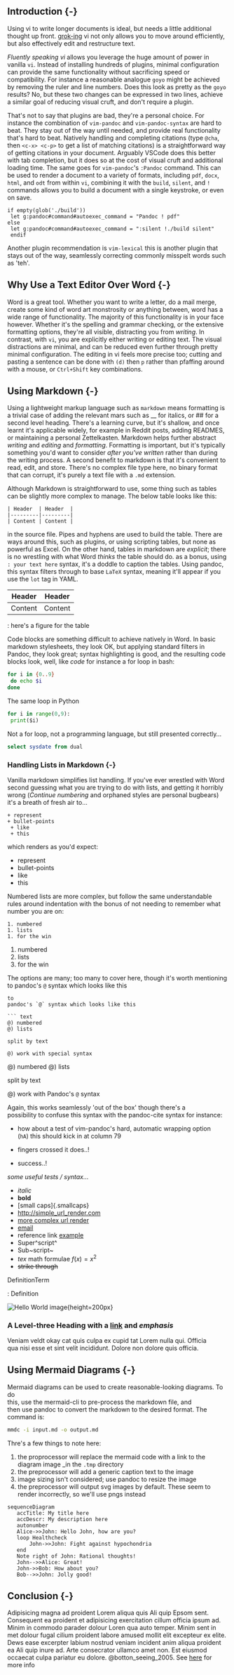 ## Introduction {-}

Using vi to write longer documents is ideal, but needs a little
additional thought up front.
[grok-ing](https://stackoverflow.com/questions/1218390/what-is-your-most-productive-shortcut-with-vim)
vi not only allows you to move around efficiently, but also effectively
edit and restructure text.

*Fluently speaking vi* allows you leverage the huge amount of power in
vanilla `vi`. Instead of installing hundreds of plugins, minimal
configuration can provide the same functionality without sacrificing
speed or compatibility. For instance a reasonable analogue `goyo` might
be achieved by removing the ruler and line numbers. Does this look as
pretty as the `goyo` results? No, but these two changes can be expressed
in two lines, achieve a similar goal of reducing visual cruft, and don't
require a plugin.

That's not to say that plugins are bad, they're a personal choice. For
instance the combination of `vim-pandoc` and `vim-pandoc-syntax` are
hard to beat. They stay out of the way until needed, and provide real
functionality that's hard to beat. Natively handling and completing
citations (type `@cha`, then `<c-x> <c-p>` to get a list of matching
citations) is a straightforward way of getting citations in your
document. Arguably VSCode does this better with tab completion, but it
does so at the cost of visual cruft and additional loading time. The
same goes for `vim-pandoc`'s `:Pandoc` command. This can be used to
render a document to a variety of formats, including `pdf`, `docx`,
`html`, and `odt` from within `vi`, combining it with the `build`,
`silent`, and `!` commands allows you to build a document with a single
keystroke, or even on save.

``` vim
if empty(glob('./build'))
 let g:pandoc#command#autoexec_command = "Pandoc ! pdf"
else
 let g:pandoc#command#autoexec_command = ":silent !./build silent"
 endif
```

Another plugin recommendation is `vim-lexical` this is another plugin
that stays out of the way, seamlessly correcting commonly misspelt words
such as 'teh'.

## Why Use a Text Editor Over Word {-}

Word is a great tool. Whether you want to write a letter, do a mail
merge, create some kind of word art monstrosity or anything between,
word has a wide range of functionality. The majority of this
functionality is in your face however. Whether it's the spelling and
grammar checking, or the extensive formatting options, they're all
visible, distracting you from *writing*. In contrast, with `vi`, you are
explicitly either writing or editing text. The visual distractions are
minimal, and can be reduced even further through pretty minimal
configuration. The editing in vi feels more precise too; cutting and
pasting a sentence can be done with `(d)` then `p` rather than pfaffing
around with a mouse, or `Ctrl+Shift` key combinations.

## Using Markdown {-}

Using a lightweight markup language such as `markdown` means formatting
is a trivial case of adding the relevant mars such as \_\_ for italics,
or \## for a second level heading. There's a learning curve, but it's
shallow, and once learnt it's applicable widely, for example in Reddit
posts, adding READMES, or maintaining a personal Zettelkasten. Markdown
helps further abstract *writing* and *editing* and *formatting*.
Formatting is important, but it's typically something you'd want to
consider *after you've written* rather than during the writing process.
A second benefit to markdown is that it's convenient to read, edit, and
store. There's no complex file type here, no binary format that can
corrupt, it's purely a text file with a `.md` extension.

Although Markdown is straightforward to use, some thing such as tables
can be slightly more complex to manage. The below table looks like this:

``` text
| Header  | Header  |
|---------|---------|
| Content | Content |
```

in the source file. Pipes and hyphens are used to build the table. There
are ways around this, such as plugins, or using scripting tables, but
none as powerful as Excel. On the other hand, tables in markdown are
*explicit*; there is no wrestling with what Word *thinks* the table
should do. as a bonus, using `: your text here` syntax, it's a doddle to
caption the tables. Using pandoc, this syntax filters through to base
`LaTeX` syntax, meaning it'll appear if you use the `lot` tag in YAML.

| Header  | Header  |
|---------|---------|
| Content | Content |

: here's a figure for the table

Code blocks are something difficult to achieve natively in Word. In
basic markdown stylesheets, they look OK, but applying standard filters
in Pandoc, they look great; syntax highlighting is good, and the
resulting code blocks look, well, like *code* for instance a for loop in
bash:

``` bash
for i in {0..9}
 do echo $i
done
```

The same loop in Python

``` python
for i in range(0,9):
 print($i)
```

Not a for loop, not a programming language, but still presented
correctly…

``` sql
select sysdate from dual
```

### Handling Lists in Markdown {-}

Vanilla markdown simplifies list handling. If you've ever wrestled with
Word second guessing what you are trying to do with lists, and getting
it horribly wrong (*Continue numbering* and orphaned styles are personal
bugbears) it's a breath of fresh air to…

``` text
+ represent
+ bullet-points
 + like
 + this
```

which renders as you'd expect:

- represent
- bullet-points
- like
- this

Numbered lists are more complex, but follow the same understandable  
rules around indentation with the bonus of not needing to remember
what  
number you are on:

``` text
1. numbered
1. lists
1. for the win
```

1.  numbered
2.  lists
3.  for the win

The options are many; too many to cover here, though it's worth
mentioning to pandoc's `@` syntax which looks like this

``` text
to  
pandoc's `@` syntax which looks like this

``` text
@) numbered
@) lists

split by text

@) work with special syntax
```

@\) numbered @) lists

split by text

@\) work with Pandoc's `@` syntax

Again, this works seamlessly 'out of the box' though there's a  
possibility to confuse this syntax with the pandoc-cite syntax for
instance:

- how about a test of vim-pandoc's hard, automatic wrapping option  
  (`hA`) this should kick in at column 79

- fingers crossed it does..!

- success..!

*some useful tests / syntax…*

- *italic*
- **bold**
- \[small caps\]{.smallcaps}
- <http://simple_url_render.com>
- [more complex url render](http://example.com)
- [email](mailto:email@address.com)
- reference link [example](https://james-lemin.com "my website")
- Super^script^
- Sub~script~
- $tex$ math formulae $f(x) = x^2$
- ~~strike through~~

DefinitionTerm

: Definition

![Hello World image](figures/hw.png){height=200px}

### A Level-three Heading with a [link](/url) and *emphasis*

Veniam veldt okay cat quis culpa ex cupid tat Lorem nulla qui. Officia  
qua nisi esse et sint velit incididunt. Dolore non dolore quis officia.

## Using Mermaid Diagrams {-}

Mermaid diagrams can be used to create reasonable-looking diagrams. To
do  
this, use the mermaid-cli to pre-process the markdown file, and  
then use pandoc to convert the markdown to the desired format. The
command is:

``` bash
mmdc -i input.md -o output.md 
```

Thre's a few things to note here:

1.  the proprocessor will replace the mermaid code with a link to the
    diagram image \_in the `.tmp` directory
2.  the preprocessor will add a generic caption text to the image
3.  image sizing isn't considered; use pandoc to resize the image
4.  the preprocessor will output svg images by default. These seem to render
    incorrectly, so we'll use pngs instead


```mermaid
sequenceDiagram
   accTitle: My title here
   accDescr: My description here
   autonumber
   Alice->>John: Hello John, how are you?
   loop Healthcheck
       John->>John: Fight against hypochondria
   end
   Note right of John: Rational thoughts!
   John-->>Alice: Great!
   John->>Bob: How about you?
   Bob-->>John: Jolly good!
```

## Conclusion {-}

Adipisicing magna ad proident Lorem aliqua quis Ali quip Epsom sent.
Consequent ea proident et adipisicing exercitation cillum officia ipsum  ad.
Minim in commodo parader dolour Loren qua auto temper. Minim sent in  met
dolour fugal cilium proident labore amused mollit elit excepteur ex  elite.
Dews ease excerpter labium nostrud veniam incident anim aliqua  proident ea Ali
quip inure ad. Arte consecrator ullamco amet non. Est  eiusmod occaecat culpa
pariatur eu dolore. @botton_seeing_2005. See  [here](foo) for more info


